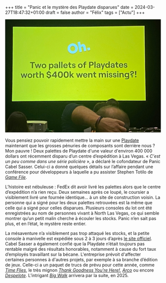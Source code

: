 +++
title = "Panic et le mystère des Playdate disparues"
date = 2024-03-27T18:47:32+01:00
draft = false
author = "Félix"
tags = ["Actu"]
+++ 

![Une image d’une conférence. On peut y lire le texte "Two pallets of Playdates worth $400k went missing?!"](playdate.jpg "Image : Game File.")

Vous pensiez pouvoir rapidement mettre la main sur une [Playdate](https://play.date) maintenant que les grosses pénuries de composants sont derrière nous ? Mon pauvre ! Deux palettes de Playdate d'une valeur d'environ 400 000 dollars ont récemment disparu d’un centre d’expédition à Las Vegas. « *C'est un peu comme dans une série policière* », a déclaré le cofondateur de Panic Cabel Sasser. Celui-ci a donné quelques détails sur l’affaire pendant une conférence pour développeurs à laquelle a pu assister Stephen Totilo de *[Game File](https://www.gamefile.news/p/playdate-missing-venba-jedi-survivor)*. 

L’histoire est nébuleuse : FedEx dit avoir livré les palettes alors que le centre d’expédition n’a rien reçu. Deux semaines après ce loupé, le coursier a visiblement livré une fournée identique… à un site de construction voisin. La personne qui a signé pour les deux palettes retrouvées est la même que celle qui a signé pour celles disparues. Plusieurs consoles du lot ont été enregistrées au nom de personnes vivant à North Las Vegas, ce qui semble montrer qu’un petit malin cherche à écouler les stocks. Panic n’en sait pas plus, et en l’état, le mystère reste entier.

La mésaventure n’a visiblement pas trop attaqué les stocks, et la petite console à manivelle est expédiée sous 2 à 3 jours d’après [le site officiel](https://shop.play.date). Cabel Sasser a également confié que la Playdate n’était toujours pas rentable malgré des résultats honorables, notamment à cause du fort taux d’employés travaillant sur la bécane. L'entreprise prévoit d'affecter certaines personnes à d'autres projets, par exemple à sa branche d’édition de jeux. Celle-ci a un paquet de trucs de prévu pour cette année, comme *[Time Flies](https://store.steampowered.com/app/2000120/Time_Flies/?l=french)*, le très mignon *[Thank Goodness You're Here!](https://store.steampowered.com/app/2366980/Thank_Goodness_Youre_Here/?curator_clanid=44044337)*, *[Arco](https://store.steampowered.com/app/2366970/Arco/)* ou encore *[Despelote](https://despelote.game)*. L’intrigant *[Big Walk](https://store.steampowered.com/app/1478500/Big_Walk/?curator_clanid=44044337)* arrivera par la suite, en 2025.

